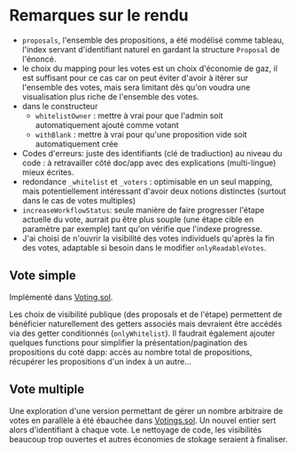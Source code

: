 # Remarques sur le rendu

- `proposals`, l'ensemble des propositions, a été modélisé comme tableau, l'index servant d'identifiant naturel en gardant la structure `Proposal` de l'énoncé. 
- le choix du mapping pour les votes est un choix d'économie de gaz, il est suffisant pour ce cas car on peut éviter d'avoir à itérer sur l'ensemble des votes, mais sera limitant dès qu'on voudra une visualisation plus riche de l'ensemble des votes.
- dans le constructeur
    - `whitelistOwner` : mettre à vrai pour que l'admin soit automatiquement ajouté comme votant
    - `withBlank` : mettre à vrai pour qu'une proposition vide soit automatiquement crée
- Codes d'erreurs: juste des identifiants (clé de tradiuction) au niveau du code : à retravailler côté doc/app avec des explications (multi-lingue) mieux écrites.
- redondance `_whitelist` et `_voters` : optimisable en un seul mapping, mais potentiellement intéressant d'avoir deux notions distinctes (surtout dans le cas de votes multiples)
- `increaseWorkflowStatus`: seule manière de faire progresser l'étape actuelle du vote, aurrait pu être plus souple (une étape cible en paramètre par exemple) tant qu'on vérifie que l'indexe progresse.
- J'ai choisi de n'ouvrir la visibilité des votes individuels qu'après la fin des votes, adaptable si besoin dans le modifier `onlyReadableVotes`.

## Vote simple
Implémenté dans [Voting.sol](./Voting.sol).

Les choix de visibilité publique (des proposals et de l'étape) permettent de bénéficier naturellement des getters associés mais devraient être accédés via des getter conditionnés (`onlyWhitelist`).
Il faudrait également ajouter quelques functions pour simplifier la présentation/pagination des propositions du coté dapp: accès au nombre total de propositions, récupérer les propositions d'un index à un autre...

## Vote multiple
Une exploration d'une version permettant de gérer un nombre arbitraire de votes en parallèle à été ébauchée dans [Votings.sol](./Votings.sol). Un nouvel entier sert alors d'identifiant à chaque vote. Le nettoyage de code, les visibilités beaucoup trop ouvertes et autres économies de stokage seraient à finaliser.
